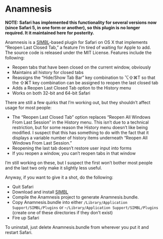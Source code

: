 # Anamnesis

**NOTE: Safari has implemented this functionality for several versions now
(since Safari 5, in one form or another), so this plugin is no longer required.
It it maintained here for posterity.**

Anamnesis is a [SIMBL](http://www.culater.net/software/SIMBL/SIMBL.php)-based
plugin for Safari on OS X that implements “Reopen Last Closed Tab,” a feature
I’m tired of waiting for Apple to add.  The source code is released under the
MIT License.  Features include the following:

- Reopen tabs that have been closed on the current window, obviously
- Maintains all history for closed tabs
- Reassigns the “Hide/Show Tab Bar” key combination to ⌥⇧⌘T so that the ⇧⌘T
  key combination can be assigned to reopen the last closed tab
- Adds a Reopen Last Closed Tab option to the History menu
- Works on both 32-bit and 64-bit Safari

There are still a few quirks that I’m working out, but they shouldn’t affect
usage for most people:

- The “Reopen Last Closed Tab” option replaces “Reopen All Windows From Last
  Session” in the History menu.  This isn’t due to a technical restriction, but
  for some reason the History menu doesn’t like being modified.  I suspect that
  this has something to do with the fact that it displays a variable number of
  history items underneath “Reopen All Windows From Last Session.”
- Reopening the last tab doesn’t restore user input into forms
- If you reopen a window, you can’t reopen tabs in that window

I’m still working on these, but I suspect the first won’t bother most people and
the last two only make it slightly less useful.

Anyway, if you want to give it a shot, do the following:

- Quit Safari
- Download and install [SIMBL](http://www.culater.net/software/SIMBL/SIMBL.php)
- Compile the Anamnesis project to generate Anamnesis.bundle.
- Copy Anamnesis.bundle into either `/Library/Application Support/SIMBL/Plugins`
  or `~/Library/Application Support/SIMBL/Plugins` (create one of these
  directories if they don’t exist)
- Fire up Safari

To uninstall, just delete Anamnesis.bundle from wherever you put it and restart
Safari.
